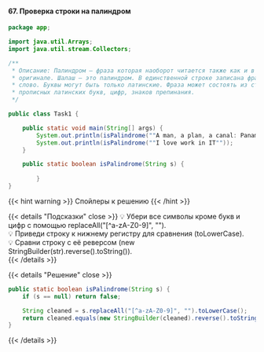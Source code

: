 #### 67. Проверка строки на палиндром

```java
package app;

import java.util.Arrays;
import java.util.stream.Collectors;

/**
 * Описание: Палиндром — фраза которая наоборот читается также как и в
 * оригинале. Шалаш — это палиндром. В единственной строке записана фраза или
 * слово. Буквы могут быть только латинские. Фраза может состоять из строчных и
 * прописных латинских букв, цифр, знаков препинания.
 */

public class Task1 {

    public static void main(String[] args) {
        System.out.println(isPalindrome(""A man, a plan, a canal: Panama"")); // True
        System.out.println(isPalindrome(""I love work in IT""));
    }

    public static boolean isPalindrome(String s) {
        
        }
}
```

{{< hint warning >}}
Спойлеры к решению
{{< /hint >}}

{{< details "Подсказки" close >}}
💡 Убери все символы кроме букв и цифр с помощью replaceAll("[^a-zA-Z0-9]", "").   
💡 Приведи строку к нижнему регистру для сравнения (toLowerCase).   
💡 Сравни строку с её реверсом (new StringBuilder(str).reverse().toString()).   
{{< /details >}}

{{< details "Решение" close >}}

```java
public static boolean isPalindrome(String s) {
    if (s == null) return false;

    String cleaned = s.replaceAll("[^a-zA-Z0-9]", "").toLowerCase();
    return cleaned.equals(new StringBuilder(cleaned).reverse().toString());
}

```

{{< /details >}}